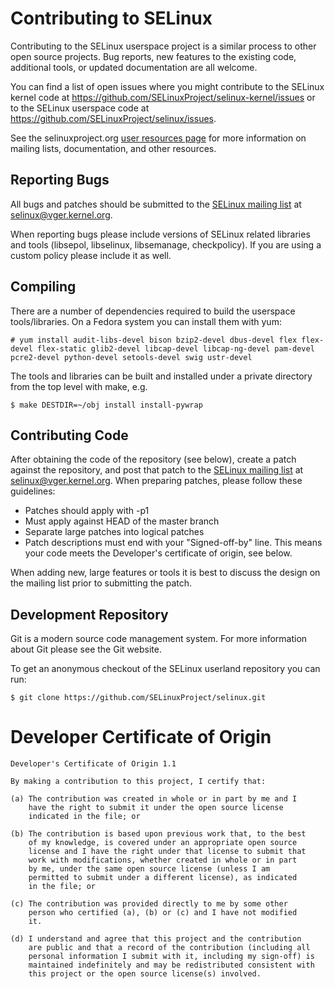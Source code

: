 # Contributing to SELinux

Contributing to the SELinux userspace project is a similar process to
other open source projects. Bug reports, new features to the existing
code, additional tools, or updated documentation are all welcome.

You can find a list of open issues where you might contribute to the SELinux kernel code at
https://github.com/SELinuxProject/selinux-kernel/issues or to the SELinux userspace code at
https://github.com/SELinuxProject/selinux/issues.

See the selinuxproject.org [user resources
page](http://selinuxproject.org/page/User_Resources) for more
information on mailing lists, documentation, and other resources.

## Reporting Bugs

All bugs and patches should be submitted to the [SELinux mailing
list](https://lore.kernel.org/selinux) at selinux@vger.kernel.org.

When reporting bugs please include versions of SELinux related libraries and
tools (libsepol, libselinux, libsemanage, checkpolicy). If you are
using a custom policy please include it as well.

## Compiling

There are a number of dependencies required to build the userspace
tools/libraries. On a Fedora system you can install them with yum:

    # yum install audit-libs-devel bison bzip2-devel dbus-devel flex flex-devel flex-static glib2-devel libcap-devel libcap-ng-devel pam-devel pcre2-devel python-devel setools-devel swig ustr-devel

The tools and libraries can be built and installed under a private directory from the top level with make, e.g.

    $ make DESTDIR=~/obj install install-pywrap

## Contributing Code

After obtaining the code of the repository (see below), create a patch
against the repository, and post that patch to the [SELinux mailing
list](https://lore.kernel.org/selinux) at selinux@vger.kernel.org. When preparing
patches, please follow these guidelines:

-   Patches should apply with -p1
-   Must apply against HEAD of the master branch
-   Separate large patches into logical patches
-   Patch descriptions must end with your "Signed-off-by" line. This means your
    code meets the Developer's certificate of origin, see below.

When adding new, large features or tools it is best to discuss the
design on the mailing list prior to submitting the patch.

## Development Repository

Git is a modern source code management system. For more information
about Git please see the Git website.

To get an anonymous checkout of the SELinux userland repository you can
run:

    $ git clone https://github.com/SELinuxProject/selinux.git

# Developer Certificate of Origin

    Developer's Certificate of Origin 1.1

    By making a contribution to this project, I certify that:

    (a) The contribution was created in whole or in part by me and I
        have the right to submit it under the open source license
        indicated in the file; or

    (b) The contribution is based upon previous work that, to the best
        of my knowledge, is covered under an appropriate open source
        license and I have the right under that license to submit that
        work with modifications, whether created in whole or in part
        by me, under the same open source license (unless I am
        permitted to submit under a different license), as indicated
        in the file; or

    (c) The contribution was provided directly to me by some other
        person who certified (a), (b) or (c) and I have not modified
        it.

    (d) I understand and agree that this project and the contribution
        are public and that a record of the contribution (including all
        personal information I submit with it, including my sign-off) is
        maintained indefinitely and may be redistributed consistent with
        this project or the open source license(s) involved.
